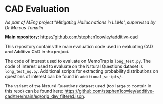 # CAD Evaluation

*As part of MEng project "Mitigating Hallucinations in LLMs", supervised by Dr Marcus Tomalin*

**Main repository:** https://github.com/stephen1cowley/additive-cad

This repository contains the main evaluation code used in evaluating CAD and Additive CAD in the project.

The code of interest used to evaluate on MemoTrap is `long_test.py`. The code of interest used to evaluate on the Natural Questions dataset is `long_test_nq.py`. Additional scripts for extracting probability distributions on questions of interest can be found in `additional_scripts/`.

The variant of the Natural Questions dataset used (too large to contain in this repo) can be found here: https://github.com/stephen1cowley/additive-cad/tree/main/nq/orig_dev_filtered.json.
